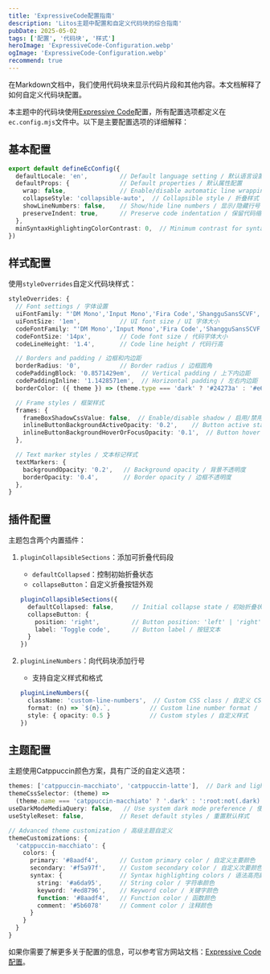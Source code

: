 ```yaml
---
title: 'ExpressiveCode配置指南'
description: 'Litos主题中配置和自定义代码块的综合指南'
pubDate: 2025-05-02
tags: ['配置', '代码块', '样式']
heroImage: 'ExpressiveCode-Configuration.webp'
ogImage: 'ExpressiveCode-Configuration.webp'
recommend: true
---
```


在Markdown文档中，我们使用代码块来显示代码片段和其他内容。本文档解释了如何自定义代码块配置。

本主题中的代码块使用[Expressive Code](https://expressive-code.com/)配置，所有配置选项都定义在`ec.config.mjs`文件中。以下是主要配置选项的详细解释：

## 基本配置

```ts title="ec.config.mjs"
export default defineEcConfig({
  defaultLocale: 'en',         // Default language setting / 默认语言设置
  defaultProps: {              // Default properties / 默认属性配置
    wrap: false,               // Enable/disable automatic line wrapping / 启用/禁用自动换行
    collapseStyle: 'collapsible-auto',  // Collapsible style / 折叠样式：'collapsible-auto'|'collapsible-hidden'|'collapsible-visible'
    showLineNumbers: false,    // Show/hide line numbers / 显示/隐藏行号
    preserveIndent: true,      // Preserve code indentation / 保留代码缩进
  },
  minSyntaxHighlightingColorContrast: 0,  // Minimum contrast for syntax highlighting / 语法高亮的最小对比度
})
```

## 样式配置

使用`styleOverrides`自定义代码块样式：

```ts title="ec.config.mjs"
styleOverrides: {
  // Font settings / 字体设置
  uiFontFamily: "'DM Mono','Input Mono','Fira Code','ShangguSansSCVF', 'monospace'",  // UI font stack / UI 字体栈
  uiFontSize: '1em',           // UI font size / UI 字体大小
  codeFontFamily: "'DM Mono','Input Mono','Fira Code','ShangguSansSCVF','monospace'",  // Code font stack / 代码字体栈
  codeFontSize: '14px',        // Code font size / 代码字体大小
  codeLineHeight: '1.4',       // Code line height / 代码行高

  // Borders and padding / 边框和内边距
  borderRadius: '0',           // Border radius / 边框圆角
  codePaddingBlock: '0.8571429em',   // Vertical padding / 上下内边距
  codePaddingInline: '1.1428571em',  // Horizontal padding / 左右内边距
  borderColor: ({ theme }) => (theme.type === 'dark' ? '#24273a' : '#e6e9ef'),  // Border color / 边框颜色

  // Frame styles / 框架样式
  frames: {
    frameBoxShadowCssValue: false,  // Enable/disable shadow / 启用/禁用阴影
    inlineButtonBackgroundActiveOpacity: '0.2',    // Button active state opacity / 按钮激活状态不透明度
    inlineButtonBackgroundHoverOrFocusOpacity: '0.1',  // Button hover state opacity / 按钮悬停状态不透明度
  },

  // Text marker styles / 文本标记样式
  textMarkers: {
    backgroundOpacity: '0.2',   // Background opacity / 背景不透明度
    borderOpacity: '0.4',       // Border opacity / 边框不透明度
  },
}
```

## 插件配置

主题包含两个内置插件：

1. `pluginCollapsibleSections`：添加可折叠代码段
   - `defaultCollapsed`：控制初始折叠状态
   - `collapseButton`：自定义折叠按钮外观
   ```ts
   pluginCollapsibleSections({
     defaultCollapsed: false,     // Initial collapse state / 初始折叠状态
     collapseButton: {
       position: 'right',         // Button position: 'left' | 'right' / 按钮位置：左侧或右侧
       label: 'Toggle code',      // Button label / 按钮文本
     }
   })
   ```

2. `pluginLineNumbers`：向代码块添加行号
   - 支持自定义样式和格式
   ```ts
   pluginLineNumbers({
     className: 'custom-line-numbers',  // Custom CSS class / 自定义 CSS 类名
     format: (n) => `${n}.`,           // Custom line number format / 自定义行号格式
     style: { opacity: 0.5 }           // Custom styles / 自定义样式
   })
   ```

## 主题配置

主题使用Catppuccin颜色方案，具有广泛的自定义选项：

```ts title="ec.config.mjs"
themes: ['catppuccin-macchiato', 'catppuccin-latte'],  // Dark and light themes / 暗色和亮色主题
themeCssSelector: (theme) => 
  (theme.name === 'catppuccin-macchiato' ? '.dark' : ':root:not(.dark)'),  // Theme selector / 主题选择器
useDarkModeMediaQuery: false,   // Use system dark mode preference / 使用系统暗色模式偏好
useStyleReset: false,          // Reset default styles / 重置默认样式

// Advanced theme customization / 高级主题自定义
themeCustomizations: {
  'catppuccin-macchiato': {
    colors: {
      primary: '#8aadf4',      // Custom primary color / 自定义主要颜色
      secondary: '#f5a97f',    // Custom secondary color / 自定义次要颜色
      syntax: {                // Syntax highlighting colors / 语法高亮颜色
        string: '#a6da95',     // String color / 字符串颜色
        keyword: '#ed8796',    // Keyword color / 关键字颜色
        function: '#8aadf4',   // Function color / 函数颜色
        comment: '#5b6078'     // Comment color / 注释颜色
      }
    }
  }
}
```

如果你需要了解更多关于配置的信息，可以参考官方网站文档：[Expressive Code配置](https://expressive-code.com/reference/configuration/)。
